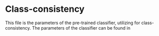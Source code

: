 # Class-consistency
This file is the parameters of the pre-trained classifier, utilizing for class-consistency. The parameters of the classifier can be found in 
